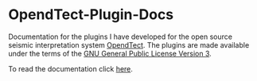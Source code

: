 # OpendTect-Plugin-Docs
Documentation for the plugins I have developed for the open source seismic interpretation system <a href="http://www.opendtect.org/" target="_blank">OpendTect</a>. The plugins are made available under the terms of the [GNU General Public License Version 3](docs/license.txt).

To read the documentation click [here](http://waynegm.github.io/OpendTect-Plugin-Docs/).